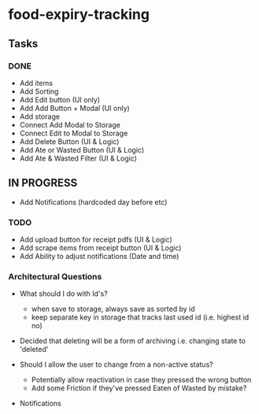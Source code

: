 # food-expiry-tracking

## Tasks

### DONE 
- Add items
- Add Sorting
- Add Edit button (UI only)
- Add Add Button + Modal (UI only)
- Add storage
- Connect Add Modal to Storage
- Connect Edit to Modal to Storage
- Add Delete Button (UI & Logic)
- Add Ate or Wasted Button (UI & Logic)
- Add Ate & Wasted Filter (UI & Logic)

## IN PROGRESS
- Add Notifications (hardcoded day before etc)

### TODO
- Add upload button for receipt pdfs (UI & Logic)
- Add scrape items from receipt button (UI & Logic)
- Add Ability to adjust notifications (Date and time)


### Architectural Questions

- What should I do with Id's?
  - when save to storage, always save as sorted by id
  - keep separate key in storage that tracks last used id (i.e. highest id no)
- Decided that deleting will be a form of archiving i.e. changing state to 'deleted'

- Should I allow the user to change from a non-active status?
  - Potentially allow reactivation in case they pressed the wrong button
  - Add some Friction if they've pressed Eaten of Wasted by mistake?

- Notifications